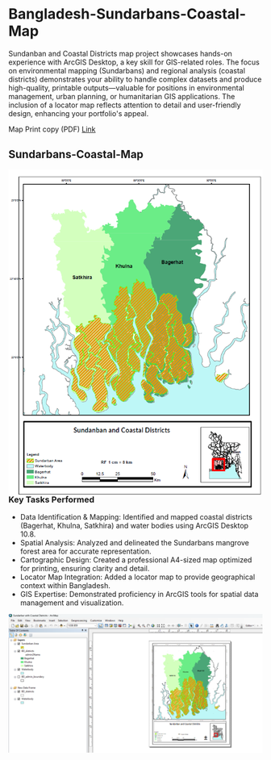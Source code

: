 # Bangladesh-Sundarbans-Coastal-Map
Sundanban and Coastal Districts map project showcases hands-on experience with ArcGIS Desktop, a key skill for GIS-related roles. The focus on environmental mapping (Sundarbans) and regional analysis (coastal districts) demonstrates your ability to handle complex datasets and produce high-quality, printable outputs—valuable for positions in environmental management, urban planning, or humanitarian GIS applications. The inclusion of a locator map reflects attention to detail and user-friendly design, enhancing your portfolio's appeal.


 Map Print copy (PDF) [Link](https://github.com/maeshakib/z_resources/blob/a93f7e17908f76c55874046d0bedfd7702a2c757/Sundarbar%20with%20Coastal%20Districts.pdf)

## Sundarbans-Coastal-Map

<img align="left" alt="Home page | PBI" width="1000px" src="https://github.com/maeshakib/z_resources/blob/2e21d8c512ee826ed204679b2ae94151ea8f91dc/Sundanban%20and%20Coastal%20Districts%20Map.png" /> <br>
<br>

 
### Key Tasks Performed
- Data Identification & Mapping: Identified and mapped coastal districts (Bagerhat, Khulna, Satkhira) and water bodies using ArcGIS Desktop 10.8.
- Spatial Analysis: Analyzed and delineated the Sundarbans mangrove forest area for accurate representation.
- Cartographic Design: Created a professional A4-sized map optimized for printing, ensuring clarity and detail.
- Locator Map Integration: Added a locator map to provide geographical context within Bangladesh.
- GIS Expertise: Demonstrated proficiency in ArcGIS tools for spatial data management and visualization.
 
 <img align="left" alt="Home page | PBI" width="1000px" src="https://github.com/maeshakib/z_resources/blob/a406d13e549790c248c0d5513d8ec47b7b3b7ce2/Environment%20for%20Map.png" /> <br>
<br>
 
